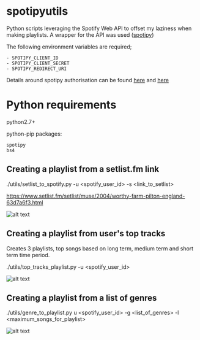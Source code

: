 # spotipyutils

Python scripts leveraging the Spotify Web API to offset my laziness when making playlists. 
A wrapper for the API was used ([spotipy](https://github.com/plamere/spotipy))

The following environment variables are required;

```
- SPOTIPY_CLIENT_ID
- SPOTIPY_CLIENT_SECRET
- SPOTIPY_REDIRECT_URI
```

Details around spotipy authorisation can be found [here](http://spotipy.readthedocs.io/en/latest/#authorized-requests) and [here](https://developer.spotify.com/documentation/general/guides/app-settings/)

# Python requirements

python2.7+ 

python-pip packages:

```
spotipy
bs4
```


## Creating a playlist from a setlist.fm link

./utils/setlist_to_spotify.py -u <spotify_user_id> -s <link_to_setlist>

https://www.setlist.fm/setlist/muse/2004/worthy-farm-pilton-england-63d7a6f3.html

![alt text](https://github.com/callrua/setlistToSpotify/blob/master/screencaps/spotify.png)



## Creating a playlist from user's top tracks 

Creates 3 playlists, top songs based on long term, medium term and short term time period.

./utils/top_tracks_playlist.py -u <spotify_user_id>

![alt text](https://github.com/callrua/setlistToSpotify/blob/master/screencaps/top_tracks_playlist.png)


## Creating a playlist from a list of genres
./utils/genre_to_playlist.py u <spotify_user_id> -g <list_of_genres> -l <maximum_songs_for_playlist>

![alt text](https://github.com/callrua/setlistToSpotify/blob/master/screencaps/genre_to_playlist.png)

